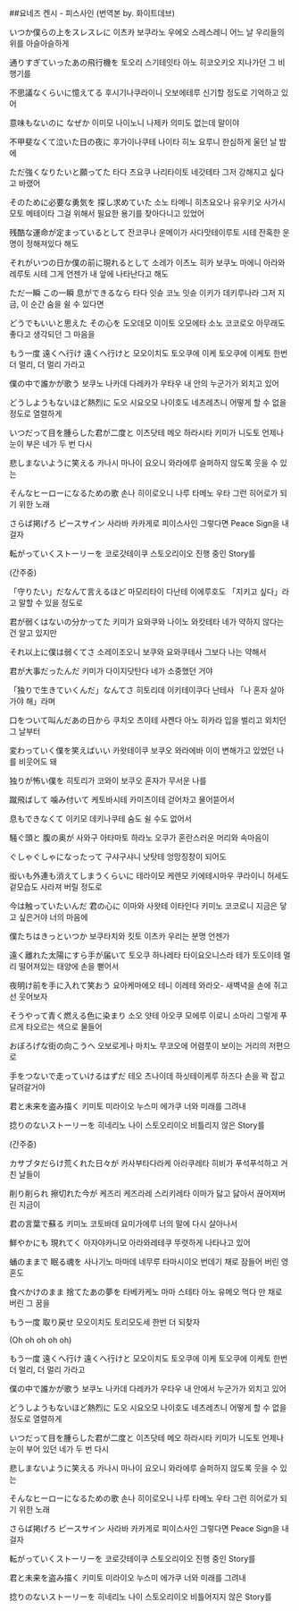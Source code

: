 ##요네즈 켄시 - 피스사인 (번역본 by. 화이트데브)

いつか僕らの上をスレスレに
이츠카 보쿠라노 우에오 스레스레니
어느 날 우리들의 위를 아슬아슬하게

通りすぎていったあの飛行機を
토오리 스기테잇타 아노 히코오키오
지나가던 그 비행기를

不思議なくらいに憶えてる
후시기나쿠라이니 오보에테루
신기할 정도로 기억하고 있어

意味もないのに なぜか
이미모 나이노니 나제카
의미도 없는데 말이야

不甲斐なくて泣いた日の夜に
후가이나쿠테 나이타 히노 요루니
한심하게 울던 날 밤에

ただ強くなりたいと願ってた
타다 츠요쿠 나리타이토 네갓테타
그저 강해지고 싶다고 바랬어

そのために必要な勇気を 探し求めていた
소노 타메니 히츠요오나 유우키오 사가시모토 메테이타
그걸 위해서 필요한 용기를 찾아다니고 있었어

残酷な運命が定まっているとして
잔코쿠나 운메이가 사다맛테이루토 시테
잔혹한 운명이 정해져있다 해도

それがいつの日か僕の前に現れるとして
소레가 이츠노 히카 보쿠노 마에니 아라와레루토 시테
그게 언젠가 내 앞에 나타난다고 해도

ただ一瞬 この一瞬 息ができるなら
타다 잇슌 코노 잇슌 이키가 데키루나라
그저 지금, 이 순간 숨을 쉴 수 있다면

どうでもいいと思えた その心を
도오데모 이이토 오모에타 소노 코코로오
아무래도 좋다고 생각되던 그 마음을

もう一度 遠くへ行け 遠くへ行けと
모오이치도 토오쿠에 이케 토오쿠에 이케토
한번 더 멀리, 더 멀리 가라고

僕の中で誰かが歌う
보쿠노 나카데 다레카가 우타우
내 안의 누군가가 외치고 있어

どうしようもないほど熱烈に
도오 시요오모 나이호도 네츠레츠니
어떻게 할 수 없을 정도로 열렬하게

いつだって目を腫らした君が二度と
이츠닷테 메오 하라시타 키미가 니도토
언제나 눈이 부은 네가 두 번 다시

悲しまないように笑える
카나시 마나이 요오니 와라에루
슬퍼하지 않도록 웃을 수 있는

そんなヒーローになるための歌
손나 히이로오니 나루 타메노 우타
그런 히어로가 되기 위한 노래

さらば掲げろ ピースサイン
사라바 카카게로 피이스사인
그렇다면 Peace Sign을 내걸자

転がっていくストーリーを
코로갓테이쿠 스토오리이오
진행 중인 Story를

(간주중)

「守りたい」だなんて言えるほど
마모리타이 다난테 이에루호도
「지키고 싶다」라고 말할 수 있을 정도로

君が弱くはないの分かってた
키미가 요와쿠와 나이노 와캇테타
네가 약하지 않다는 건 알고 있지만

それ以上に僕は弱くてさ
소레이조오니 보쿠와 요와쿠테사
그보다 나는 약해서

君が大事だったんだ
키미가 다이지닷탄다
네가 소중했던 거야

「独りで生きていくんだ」なんてさ
히토리데 이키테이쿠다 난테사
「나 혼자 살아가야 해」라며

口をついて叫んだあの日から
쿠치오 츠이테 사켄다 아노 히카라
입을 벌리고 외치던 그 날부터

変わっていく僕を笑えばいい
카왓테이쿠 보쿠오 와라에바 이이
변해가고 있었던 나를 비웃어도 돼

独りが怖い僕を
히토리가 코와이 보쿠오
혼자가 무서운 나를

蹴飛ばして 噛み付いて
케토바시테 카미츠이테
걷어차고 물어뜯어서

息もできなくて
이키모 데키나쿠테
숨도 쉴 수도 없어서

騒ぐ頭と 腹の奥が
사와구 아타마토 하라노 오쿠가
혼란스러운 머리와 속마음이

ぐしゃぐしゃになったって
구샤구샤니 낫탓테
엉망징창이 되어도

衒いも外連も消えてしまうくらいに
테라이모 케렌모 키에테시마우 쿠라이니
허세도 겉모습도 사라져 버릴 정도로 

今は触っていたいんだ 君の心に
이마와 사왓테 이타인다 키미노 코코로니
지금은 닿고 싶은거야 너의 마음에

僕たちはきっといつか
보쿠타치와 킷토 이츠카
우리는 분명 언젠가

遠く離れた太陽にすら手が届いて
토오쿠 하나레타 타이요오니스라 테가 토도이테
멀리 떨어져있는 태양에 손을 뻗어서

夜明け前を手に入れて笑おう
요아케마에오 테니 이레테 와라오-
새벽녁을 손에 쥐고선 웃어보자

そうやって青く燃える色に染まり
소오 얏테 아오쿠 모에루 이로니 소마리
그렇게 푸르게 타오르는 색으로 물들어

おぼろげな街の向こうへ
오보로게나 마치노 무코오에
어렴풋이 보이는 거리의 저편으로

手をつないで走っていけるはずだ
테오 츠나이데 하싯테이케루 하즈다
손을 꽉 잡고 달려갈거야

君と未来を盗み描く
키미토 미라이오 누스미 에가쿠
너와 미래를 그려내

捻りのないストーリーを
히네리노 나이 스토오리이오
비틀리지 않은 Story를

(간주중)

カサブタだらけ荒くれた日々が
카사부타다라케 아라쿠레타 히비가
푸석푸석하고 거친 날들이

削り削られ 擦切れた今が
케즈리 케즈라레 스리키레타 이마가
닳고 닳아서 끊어져버린 지금이

君の言葉で蘇る
키미노 코토바데 요미가에루
너의 말에 다시 살아나서

鮮やかにも 現れてく
아자야카니모 아라와레테쿠
뚜렷하게 나타나고 있어

蛹のままで 眠る魂を
사나기노 마마데 네무루 타마시이오
번데기 채로 잠들어 버린 영혼도

食べかけのまま 捨てたあの夢を
타베카케노 마마 스테타 아노 유메오
먹다 만 채로 버린 그 꿈을

もう一度 取り戻せ
모오이치도 토리모도세
한번 더 되찾자

(Oh oh oh oh oh)

もう一度 遠くへ行け 遠くへ行けと
모오이치도 토오쿠에 이케 토오쿠에 이케토
한번 더 멀리, 더 멀리 가라고

僕の中で誰かが歌う
보쿠노 나카데 다레카가 우타우
내 안에서 누군가가 외치고 있어

どうしようもないほど熱烈に
도오 시요오모 나이호도 네츠레츠니
어떻게 할 수 없을 정도로 열렬하게

いつだって目を腫らした君が二度と
이츠닷테 메오 하라시타 키미가 니도토
언제나 눈이 부어 있던 네가 두 번 다시

悲しまないように笑える
카나시 마나이 요오니 와라에루
슬퍼하지 않도록 웃을 수 있는

そんなヒーローになるための歌
손나 히이로오니 나루 타메노 우타
그런 히어로가 되기 위한 노래

さらば掲げろ ピースサイン
사라바 카카게로 피이스사인
그렇다면 Peace Sign을 내걸자

転がっていくストーリーを
코로갓테이쿠 스토오리이오
진행 중인 Story를

君と未来を盗み描く
키미토 미라이오 누스미 에가쿠
너와 미래를 그려내

捻りのないストーリーを
히네리노 나이 스토오리이오
비틀어지지 않은 Story를